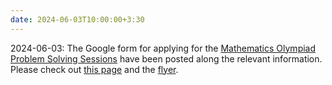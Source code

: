 ```yaml
---
date: 2024-06-03T10:00:00+3:30
---
```

2024-06-03: The Google form for applying for the [Mathematics Olympiad Problem Solving Sessions](../MOPSS) have been posted along the relevant information. Please check out [this page](../MOPSS) and the [flyer](../static_files/MOPSS/flyer.pdf).
